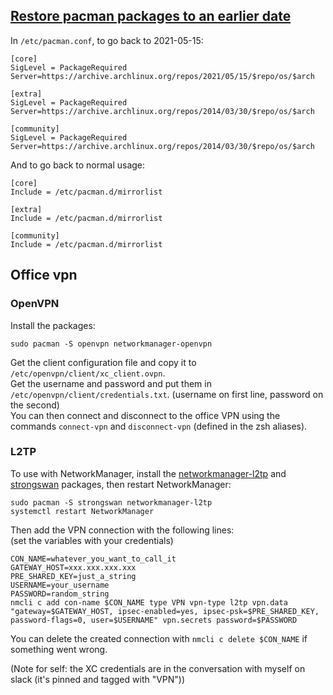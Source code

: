## [Restore pacman packages to an earlier date](https://wiki.archlinux.org/title/Downgrading_packages)
In `/etc/pacman.conf`, to go back to 2021-05-15:

```
[core]
SigLevel = PackageRequired
Server=https://archive.archlinux.org/repos/2021/05/15/$repo/os/$arch

[extra]
SigLevel = PackageRequired
Server=https://archive.archlinux.org/repos/2014/03/30/$repo/os/$arch

[community]
SigLevel = PackageRequired
Server=https://archive.archlinux.org/repos/2014/03/30/$repo/os/$arch
```

And to go back to normal usage:
```
[core]
Include = /etc/pacman.d/mirrorlist

[extra]
Include = /etc/pacman.d/mirrorlist

[community]
Include = /etc/pacman.d/mirrorlist
```

## Office vpn
### OpenVPN
Install the packages:
```
sudo pacman -S openvpn networkmanager-openvpn
```

Get the client configuration file and copy it to `/etc/openvpn/client/xc_client.ovpn`.\
Get the username and password and put them in `/etc/openvpn/client/credentials.txt`. (username on first line, password on the second)\
You can then connect and disconnect to the office VPN using the commands `connect-vpn` and `disconnect-vpn` (defined in the zsh aliases).

### L2TP
To use with NetworkManager, install the [networkmanager-l2tp](https://archlinux.org/packages/community/x86_64/networkmanager-l2tp/) and [strongswan](https://archlinux.org/packages/community/x86_64/strongswan/) packages, then restart NetworkManager:
```
sudo pacman -S strongswan networkmanager-l2tp
systemctl restart NetworkManager
```

Then add the VPN connection with the following lines:\
(set the variables with your credentials)
```
CON_NAME=whatever_you_want_to_call_it
GATEWAY_HOST=xxx.xxx.xxx.xxx
PRE_SHARED_KEY=just_a_string
USERNAME=your_username
PASSWORD=random_string
nmcli c add con-name $CON_NAME type VPN vpn-type l2tp vpn.data "gateway=$GATEWAY_HOST, ipsec-enabled=yes, ipsec-psk=$PRE_SHARED_KEY, password-flags=0, user=$USERNAME" vpn.secrets password=$PASSWORD
```
You can delete the created connection with `nmcli c delete $CON_NAME` if something went wrong.

(Note for self: the XC credentials are in the conversation with myself on slack (it's pinned and tagged with "VPN"))
